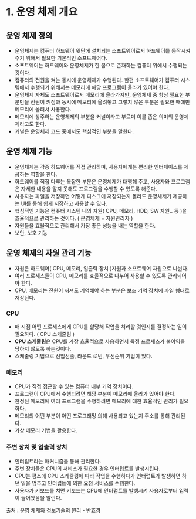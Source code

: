# 1. 운영 체제 개요


## 운영 체제 정의
- 운영체제는 컴퓨터 하드웨어 윗단에 설치되는 소프트웨어로서 하드웨어를 동작시켜 주기 위해서 필요한 기본적인 소프트웨어다.
- 소프트웨어는 하드웨어와 운영체제가 한 몸으로 존재하는 컴퓨터 위에서 수행되는 것이다.
- 컴퓨터의 전원을 켜는 동시에 운영체제가 수행된다. 한편 소프트웨어가 컴퓨터 시스템에서 수행되기 위해서는 메모리에 해당 프로그램이 올라가 있어야 한다.
- 운영체제 자체도 소프트웨어로서 메모리에 올라가지만, 운영체제 중 항상 필요한 부분만을 전원이 켜짐과 동시에 메모리에 올려놓고 그렇지 않은 부분은 필요한
때에만 메모리에 올려서 사용한다. 
- 메모리에 상주하는 운영체제의 부분을 커널이라고 부르며 이를 좁은 의미의 운영체제라고도 한다.
- 커널은 운영체제 코드 중에서도 핵심적인 부분을 말한다.


## 운영 체제 기능
- 운영체제는 각종 하드웨어를 직접 관리하며, 사용자에게는 편리한 인터페이스를 제공하는 역할을 한다.
- 하드웨어를 직접 다루는 복잡한 부분은 운영체제가 대행해 주고, 사용자와 프로그램은 자세한 내용을 알지 못해도 프로그램을 수행할 수 있도록 해준다.
- 사용자는 파일을 저장하면 어떻게 디스크에 저장되는지 몰라도 운영체제가 제공하는 UI를 통해 쉽게 저장하고 사용할 수 있다.
- 핵심적인 기능은 컴퓨터 시스템 내의 자원( CPU, 메모리, HDD, SW 자원.. 등 )을 효율적으로 관리하는 것이다. ( 운영체제 = 자원관리자 )
- 자원들을 효율적으로 관리해서 가장 좋은 성능을 내는 역할을 한다.
- 보안, 보호 기능


## 운영 체제의 자원 관리 기능
- 자원은 하드웨어( CPU, 메모리, 입출력 장치 )자원과 소프트웨어 자원으로 나뉜다.   
- 여러 프로세스들이 CPU, 메모리를 효율적으로 나누어 사용할 수 있도록 관리되어야 한다.
- CPU, 메모리는 전원이 꺼져도 기억해야 하는 부분은 보조 기억 장치에 파일 형태로 저장된다.


### CPU
- 매 시점 어떤 프로세스에게 CPU를 할당해 작업을 처리할 것인지를 결정하는 일이 필요하다. ( CPU 스케줄링 )
- **CPU 스케줄링**은 CPU를 가장 효율적으로 사용하면서 특정 프로세스가 불이익을 당하지 않도록 하는것이다.
- 스케줄링 기법으로 선입선출, 라운드 로빈, 우선순위 기법이 있다.   


### 메모리
- CPU가 직접 접근할 수 있는 컴퓨터 내부 기억 장치이다.
- 프로그램이 CPU에서 수행되려면 해당 부분이 메모리에 올라가 있어야 한다.
- 한정된 메모리에 여러 프로그램을 수행하려면 메모리에 대한 효율적인 관리가 필요하다.
- 메모리의 어떤 부분이 어떤 프로그래밍 의해 사용되고 있는지 주소를 통해 관리된다.
- 가상 메모리 기법을 활용한다.


### 주변 장치 및 입출력 장치
- 인터럽트라는 매커니즘을 통해 관리한다.
- 주변 장치들은 CPU의 서비스가 필요한 경우 인터럽트를 발생시킨다.
- CPU는 평소에 CPU 스케줄링에 따라 작업을 수행하다가 인터럽트가 발생하면 하던 일을 멈추고 인터럽트에 의한 요청 서비스를 수행한다.
- 사용자가 키보드를 치면 키보드는 CPU에 인터럽트를 발생시켜 사용자로부터 입력이 들어왔음을 알린다.  





출처 : 운영 체제와 정보기술의 원리 - 반효경